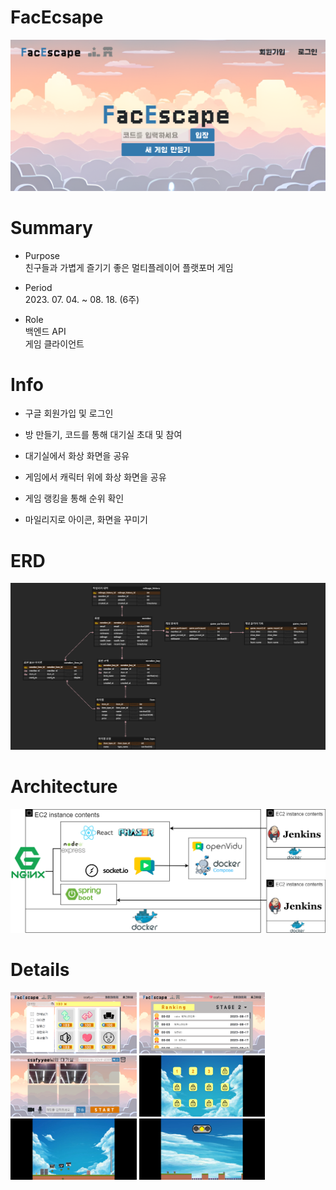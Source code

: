 
# FacEcsape
![main](images/main.png)


# Summary
- Purpose<br>
친구들과 가볍게 즐기기 좋은 멀티플레이어 플랫포머 게임

- Period<br>
    2023. 07. 04. ~ 08. 18. (6주)

- Role<br>
    백엔드 API<br>
    게임 클라이언트


# Info
- 구글 회원가입 및 로그인

- 방 만들기, 코드를 통해 대기실 초대 및 참여

- 대기실에서 화상 화면을 공유

- 게임에서 캐릭터 위에 화상 화면을 공유

- 게임 랭킹을 통해 순위 확인

- 마일리지로 아이콘, 화면을 꾸미기


# ERD
![ERD](images/ERD.png)


# Architecture
![architecture](images/architecture.png)


# Details
<img src="images/2.png" width="40%" alt="2">
<img src="images/3.png" width="40%" alt="3">
<img src="images/4.png" width="40%" alt="4">
<img src="images/5.png" width="40%" alt="5">
<img src="images/6.jpg" width="40%" alt="6">
<img src="images/7.png" width="40%" alt="7">












